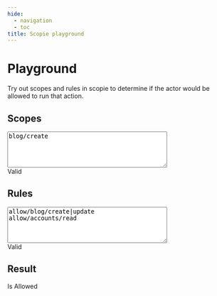 ```yaml
---
hide:
  - navigation
  - toc
title: Scopie playground
---
```


# Playground

Try out scopes and rules in scopie to determine if the actor would be allowed to run that action.

## Scopes

<textarea class="md-typeset" id="scopes-input" rows="5" cols="42" wrap="off">
blog/create
</textarea>
<div id="scopes-error">Valid</div>

## Rules

<textarea class="md-typeset" id="rules-input" rows="5" cols="42" wrap="off">
allow/blog/create|update
allow/accounts/read
</textarea>
<div id="rules-error">Valid</div>

## Result
<div id="is-allowed">Is Allowed</div>

<script defer async src="/static/playground.js"></script>
